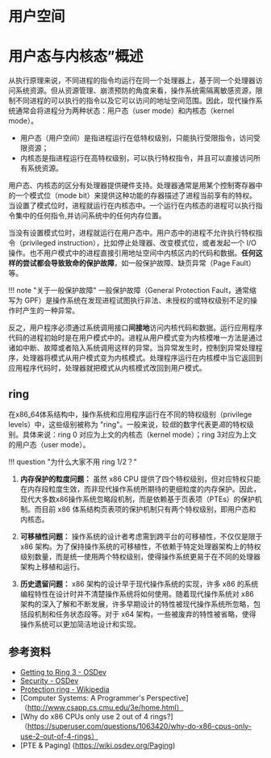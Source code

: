 # 用户空间

# 用户态与内核态”概述

从执行原理来说，不同进程的指令均运行在同一个处理器上，基于同一个处理器访问系统资源。但从资源管理、崩溃预防的角度来看，操作系统需隔离敏感资源，限制不同进程的可以执行的指令以及它可以访问的地址空间范围。因此，现代操作系统通常会将进程分为两种状态：用户态（user mode）和内核态（kernel mode）。

- 用户态（用户空间）是指进程运行在低特权级别，只能执行受限指令，访问受限资源；
- 内核态是指进程运行在高特权级别，可以执行特权指令，并且可以直接访问所有系统资源。

用户态、内核态的区分有处理器提供硬件支持。处理器通常是用某个控制寄存器中的一个模式位（mode bit）来提供这种功能的存器描述了进程当前享有的特权。当设置了模式位时，进程就运行在内核态中。一个运行在内核态的进程可以执行指令集中的任何指令,并访问系统中的任何内存位置。

当没有设置模式位时，进程就运行在用户态中。用户态中的进程不允许执行特权指令（privileged instruction），比如停止处理器、改变模式位，或者发起一个 I/O 操作。也不用户模式中的进程直接引用地址空间中内核区内的代码和数据。**任何这样的尝试都会导致致命的保护故障**，如一般保护故障、缺页异常（Page Fault）等。

!!! note "关于一般保护故障"
    一般保护故障（General Protection Fault，通常缩写为 GPF）是操作系统在发现进程试图执行非法、未授权的或特权级别不足的操作时产生的一种异常。

反之，用户程序必须通过系统调用接口**间接地**访问内核代码和数据。运行应用程序代码的进程初始时是在用户模式中的。进程从用户模式变为内核模唯一方法是通过诸如中断、故障或者陷入系统调用这样的异常。当异常发生时，控制到异常处理程序，处理器将模式从用户模式变为内核模式。处理程序运行在内核模中当它返回到应用程序代码时，处理器就把模式从内核模式改回到用户模式。

## ring

在x86_64体系结构中，操作系统和应用程序运行在不同的特权级别（privilege levels）中，这些级别被称为 "ring"。一般来说，较*低*的数字代表更*高*的特权级别。具体来说：ring 0 对应为上文的内核态（kernel mode）；ring 3对应为上文的用户态（user mode）。  

!!! question "为什么大家不用 ring 1/2？"

1. **内存保护的粒度问题：** 虽然 x86 CPU 提供了四个特权级别，但对应特权只能在内存段粒度生效，而非现代操作系统所期待的更细粒度的内存保护。因此，现代大多数x86操作系统忽略段机制，而是依赖基于页表项（PTEs）的保护机制。而目前 x86 体系结构页表项的保护机制只有两个特权级别，即用户态和内核态。

2. **可移植性问题：** 操作系统的设计者考虑需到跨平台的可移植性，不仅仅是限于 x86 架构。为了保持操作系统的可移植性，不依赖于特定处理器架构上的特权级别数量，而是统一使用两个特权级别，使得操作系统更易于在不同的处理器架构上移植和运行。

3. **历史遗留问题：** x86 架构的设计早于现代操作系统的实现，许多 x86 的系统编程特性在设计时并不清楚操作系统将如何使用。随着现代操作系统对 x86 架构的深入了解和不断发展，许多早期设计的特性被现代操作系统所忽略，包括段机制和任务状态段等。对于 x64 架构，一些被废弃的特性被省略，使得操作系统可以更加简洁地设计和实现。


## 参考资料

- [Getting to Ring 3 - OSDev](https://wiki.osdev.org/Getting_to_Ring_3)
- [Security - OSDev](https://wiki.osdev.org/Security)
- [Protection ring - Wikipedia](https://en.wikipedia.org/wiki/Protection_ring)
- [Computer Systems: A Programmer's Perspective]（http://www.csapp.cs.cmu.edu/3e/home.html）
- [Why do x86 CPUs only use 2 out of 4 rings?]（https://superuser.com/questions/1063420/why-do-x86-cpus-only-use-2-out-of-4-rings）
- [PTE & Paging] (https://wiki.osdev.org/Paging)